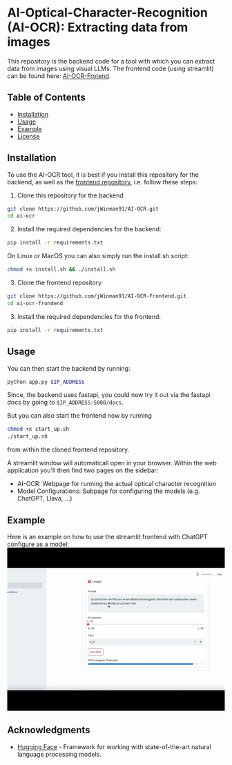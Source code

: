 # AI-Optical-Character-Recognition (AI-OCR): Extracting data from images


This repository is the backend code for a tool with which you can extract data from images using visual LLMs.
The frontend code (using streamlit) can be found here: [AI-OCR-Frotend](https://github.com/jWinman91/AI-OCR-Frontend).

## Table of Contents

- [Installation](#Installation)
- [Usage](#Usage)
- [Example](#Example)
- [License](#license)


## Installation

To use the AI-OCR tool, it is best if you install this repository for the backend, as well as the [frontend repository](https://github.com/jWinman91/AI-OCR-Frontend), i.e. follow these steps:
1. Clone this repository for the backend
```bash
git clone https://github.com/jWinman91/AI-OCR.git
cd ai-ocr
```
2. Install the required dependencies for the backend:
```bash
pip install -r requirements.txt
```
On Linux or MacOS you can also simply run the install.sh script:
```bash
chmod +x install.sh && ./install.sh
```
3. Clone the frontend repository
```bash
git clone https://github.com/jWinman91/AI-OCR-Frontend.git
cd ai-ocr-frondend
```
3. Install the required dependencies for the frontend:
```bash
pip install -r requirements.txt
```

## Usage

You can then start the backend by running:
```bash
python app.py $IP_ADDRESS
```

Since, the backend uses fastapi, you could now try it out via the fastapi docs by going to ```$IP_ADDRESS:5000/docs```.

But you can also start the frontend now by running
``` bash
chmod +x start_up.sh
./start_up.sh
```
from within the cloned frontend repository.

A streamlit window will automaticall open in your browser.
Within the web application you'll then find two pages on the sidebar:
* AI-OCR: Webpage for running the actual optical character recognition
* Model Configurations: Subpage for configuring the models (e.g. ChatGPT, Llava, ...)


## Example

Here is an example on how to use the streamlit frontend with ChatGPT configure as a model:
[![Blutdruck-thumbnail](data/Blutdruck-thumbnail.jpg)](https://youtu.be/IHEpVTO-K3I)


## Acknowledgments

- [Hugging Face](https://huggingface.co/) - Framework for working with state-of-the-art natural language processing models.
